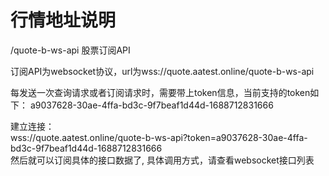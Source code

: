 # 行情地址说明

/quote-b-ws-api 股票订阅API

订阅API为websocket协议，url为wss://quote.aatest.online/quote-b-ws-api

每发送一次查询请求或者订阅请求时，需要带上token信息，当前支持的token如下：
a9037628-30ae-4ffa-bd3c-9f7beaf1d44d-1688712831666<br/>

建立连接：<br/>wss://quote.aatest.online/quote-b-ws-api?token=a9037628-30ae-4ffa-bd3c-9f7beaf1d44d-1688712831666<br/>然后就可以订阅具体的接口数据了, 具体调用方式，请查看websocket接口列表

